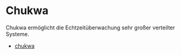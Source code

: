 # Chukwa

Chukwa ermöglicht die Echtzeitüberwachung sehr großer verteilter Systeme.

* [chukwa](http://chukwa.apache.org/)